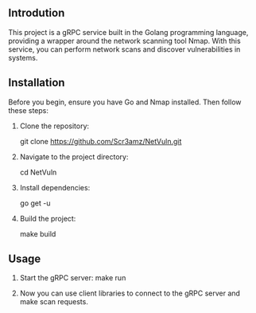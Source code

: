 ## Introdution
This project is a gRPC service built in the Golang programming language, providing a wrapper around the network scanning tool Nmap. With this service, you can perform network scans and discover vulnerabilities in systems.

## Installation

Before you begin, ensure you have Go and Nmap installed. Then follow these steps:

1. Clone the repository:

   git clone https://github.com/Scr3amz/NetVuln.git

2. Navigate to the project directory:

    cd NetVuln
    
3. Install dependencies:

    go get -u

4. Build the project:

    make build

## Usage

1. Start the gRPC server:
    make run

2. Now you can use client libraries to connect to the gRPC server and make scan requests.